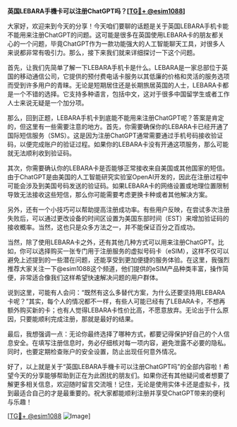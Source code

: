 **英国LEBARA手機卡可以注册ChatGPT吗？[[TG💪+ @esim1088](https://t.me/s/esim1088)]**

大家好，欢迎来到今天的分享！今天咱们要聊的话题是关于英国LEBARA手机卡能不能用来注册ChatGPT的问题。这可能是很多在英国使用LEBARA卡的朋友都关心的一个问题，毕竟ChatGPT作为一款功能强大的人工智能聊天工具，对很多人来说都非常有吸引力。那么，接下来我们就来详细探讨一下这个问题。

首先，让我们先简单了解一下LEBARA手机卡是什么。LEBARA是一家总部位于英国的移动通信公司，它提供的预付费电话卡服务以其低廉的价格和灵活的服务选项而受到许多用户的青睐。无论是短期居住还是长期旅居英国的人士，LEBARA卡都是一个不错的选择。它支持多种语言，包括中文，这对于很多中国留学生或者工作人士来说无疑是一个加分项。

那么，回到正题，LEBARA手机卡到底能不能用来注册ChatGPT呢？答案是肯定的，但这里有一些需要注意的地方。首先，你需要确保你的LEBARA卡已经开通了国际短信服务（SMS）。这是因为注册ChatGPT通常需要通过手机号码接收验证码，以便完成账户的验证过程。如果你的LEBARA卡没有开通这项服务，那么可能就无法顺利收到验证码。

其次，你需要确认你的LEBARA卡是否能够正常接收来自美国或其他国家的短信。由于ChatGPT是由美国的人工智能研究实验室OpenAI开发的，因此在注册过程中可能会涉及到美国号码发送的验证码。如果LEBARA卡的网络设置或地理位置限制导致无法接收这些短信，那么你可能需要考虑更换卡种或者其他解决方案。

另外，还有一个小技巧可以帮助提高注册成功率。有些用户反映，在尝试多次注册失败后，可以通过更改设备的时间区设置为美国东部时间（EST）来增加验证码的接收概率。当然，这也只是众多方法之一，并不能保证百分之百成功。

当然，除了使用LEBARA卡之外，还有其他几种方式可以用来注册ChatGPT。比如，你可以选择购买一张专门用于注册服务的虚拟号码卡（eSIM），这样不仅可以避免上述提到的一些潜在问题，还能享受到更加便捷的服务体验。在这里，我强烈推荐大家关注一下@esim1088这个频道，他们提供的eSIM产品种类丰富，操作简便，非常适合像我们这样希望快速解决问题的用户群体。

说到这里，可能有人会问：“既然有这么多替代方案，为什么还要坚持用LEBARA卡呢？”其实，每个人的情况都不一样，有些人可能已经有了LEBARA卡，不想再额外购买新的卡；也有人觉得LEBARA卡性价比高，不愿意放弃。无论出于什么原因，只要能顺利完成注册，那就是最好的结果。

最后，我想强调一点：无论你最终选择了哪种方式，都要记得保护好自己的个人信息安全。在填写注册信息时，务必仔细核对每一项内容，避免泄露不必要的隐私。同时，也要定期检查账户的安全设置，防止出现任何意外情况。

好了，以上就是关于“英国LEBARA手機卡可以注册ChatGPT吗”的全部内容啦！希望今天的分享能够帮助到正在为此困扰的朋友们。如果你还有其他疑问或者想要了解更多相关信息，欢迎随时留言交流哦！记住，无论是使用实体卡还是虚拟卡，找到最适合自己的才是最重要的。祝大家都能顺利注册并享受ChatGPT带来的便利与乐趣！

[[TG💪+ @esim1088](https://t.me/s/esim1088) ![Image](https://i.postimg.cc/4NQfJmqS/Snipaste-2025-05-13-00-14-12.png)]